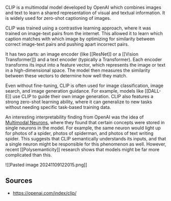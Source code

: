 CLIP is a multimodal model developed by OpenAI which combines images and text to learn a shared representation of visual and textual information. It is widely used for zero-shot captioning of images.

CLIP was trained using a contrastive learning approach, where it was trained on image-text pairs from the internet. This allowed it to learn which caption matches with which image by optimizing for similarity between correct image-text pairs and pushing apart incorrect pairs.

It has two parts: an image encoder (like [[ResNet]] or a [[Vision Transformer]]) and a text encoder (typically a Transformer). Each encoder transforms its input into a feature vector, which represents the image or text in a high-dimensional space. The model then measures the similarity between these vectors to determine how well they match.

Even without fine-tuning, CLIP is often used for image classification, image search, and image generation guidance. For example, models like [[DALL-E]] use CLIP to guide their own image generation. CLIP also features a strong zero-shot learning ability, where it can generalize to new tasks without needing specific task-based training data.

An interesting interpretability finding from OpenAI was the idea of [Multimodal Neurons](https://openai.com/index/multimodal-neurons/), where they found that certain concepts were stored in single neurons in the model. For example, the same neuron would light up for photos of a spider, photos of spiderman, and photos of text writing spider. This suggests that CLIP semantically understands its inputs, and that a single neuron might be responsible for this phenomenon as well. However, recent [[Polysemanticity]] research shows that models might be far more complicated than this.

![[Pasted image 20241109122015.png]]

## Sources
- https://openai.com/index/clip/